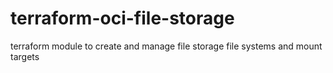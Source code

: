 # terraform-oci-file-storage
terraform module to create and manage file storage file systems and mount targets
